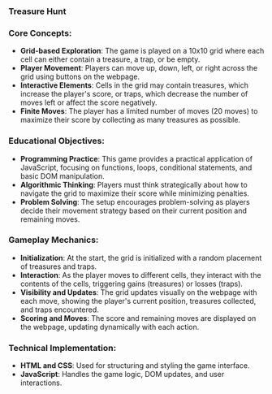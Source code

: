  ### Treasure Hunt
### Core Concepts:
- **Grid-based Exploration**: The game is played on a 10x10 grid where each cell can either contain a treasure, a trap, or be empty.
- **Player Movement**: Players can move up, down, left, or right across the grid using buttons on the webpage.
- **Interactive Elements**: Cells in the grid may contain treasures, which increase the player's score, or traps, which decrease the number of moves left or affect the score negatively.
- **Finite Moves**: The player has a limited number of moves (20 moves) to maximize their score by collecting as many treasures as possible.

### Educational Objectives:
- **Programming Practice**: This game provides a practical application of JavaScript, focusing on functions, loops, conditional statements, and basic DOM manipulation.
- **Algorithmic Thinking**: Players must think strategically about how to navigate the grid to maximize their score while minimizing penalties.
- **Problem Solving**: The setup encourages problem-solving as players decide their movement strategy based on their current position and remaining moves.

### Gameplay Mechanics:
- **Initialization**: At the start, the grid is initialized with a random placement of treasures and traps.
- **Interaction**: As the player moves to different cells, they interact with the contents of the cells, triggering gains (treasures) or losses (traps).
- **Visibility and Updates**: The grid updates visually on the webpage with each move, showing the player's current position, treasures collected, and traps encountered.
- **Scoring and Moves**: The score and remaining moves are displayed on the webpage, updating dynamically with each action.

### Technical Implementation:
- **HTML and CSS**: Used for structuring and styling the game interface.
- **JavaScript**: Handles the game logic, DOM updates, and user interactions.
